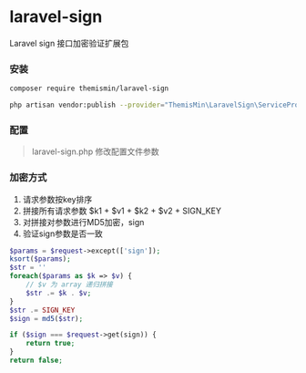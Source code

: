# laravel-sign

Laravel sign 接口加密验证扩展包

### 安装

```bash
composer require themismin/laravel-sign

php artisan vendor:publish --provider="ThemisMin\LaravelSign\ServiceProvider"
```

### 配置
> laravel-sign.php 修改配置文件参数


### 加密方式
1. 请求参数按key排序
2. 拼接所有请求参数 $k1 + $v1 + $k2 + $v2 + SIGN_KEY
3. 对拼接对参数进行MD5加密，sign
4. 验证sign参数是否一致

```php
$params = $request->except(['sign']);
ksort($params);
$str = ''
foreach($params as $k => $v) {
    // $v 为 array 递归拼接
    $str .= $k . $v;
}
$str .= SIGN_KEY
$sign = md5($str);

if ($sign === $request->get(sign)) {
    return true;
}
return false;
```